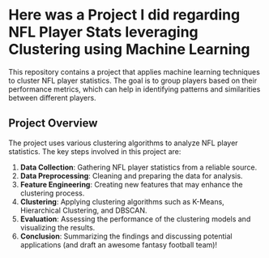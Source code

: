 # Here was a Project I did regarding NFL Player Stats leveraging Clustering using Machine Learning

This repository contains a project that applies machine learning techniques to cluster NFL player statistics. The goal is to group players based on their performance metrics, which can help in identifying patterns and similarities between different players.

## Project Overview

The project uses various clustering algorithms to analyze NFL player statistics. The key steps involved in this project are:

1. **Data Collection**: Gathering NFL player statistics from a reliable source.
2. **Data Preprocessing**: Cleaning and preparing the data for analysis.
3. **Feature Engineering**: Creating new features that may enhance the clustering process.
4. **Clustering**: Applying clustering algorithms such as K-Means, Hierarchical Clustering, and DBSCAN.
5. **Evaluation**: Assessing the performance of the clustering models and visualizing the results.
6. **Conclusion**: Summarizing the findings and discussing potential applications (and draft an awesome fantasy football team)!

